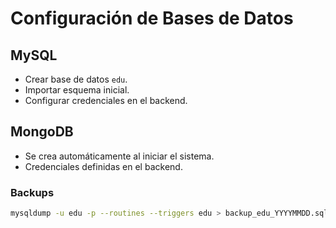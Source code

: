 # Configuración de Bases de Datos

## MySQL
- Crear base de datos `edu`.
- Importar esquema inicial.
- Configurar credenciales en el backend.

## MongoDB
- Se crea automáticamente al iniciar el sistema.
- Credenciales definidas en el backend.

### Backups
```bash
mysqldump -u edu -p --routines --triggers edu > backup_edu_YYYYMMDD.sql
```
